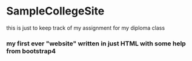 # SampleCollegeSite
this is just to keep track of my assignment for my diploma class

### my first ever "website" written in just HTML with some help from bootstrap4
